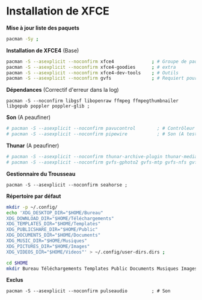 
# Installation de XFCE

**Mise à jour liste des paquets**
```bash
pacman -Sy ;
```

**Installation de XFCE4** (Base)
```bash
pacman -S --asexplicit --noconfirm xfce4              ; # Groupe de paquet
pacman -S --asexplicit --noconfirm xfce4-goodies      ; # extra
pacman -S --asexplicit --noconfirm xfce4-dev-tools    ; # Outils
pacman -S --asexplicit --noconfirm gvfs               ; # Requiert pour la corbeille, Thunar
```

**Dépendances** (Correctif d'erreur dans la log)
```
pacman -S --noconfirm libgsf libopenraw ffmpeg ffmpegthumbnailer libgepub poppler poppler-glib ;
```

**Son** (A peaufiner)
```bash
# pacman -S --asexplicit --noconfirm pavucontrol        ; # Contrôleur de son
# pacman -S --asexplicit --noconfirm pipewire           ; # Son (A testé)
```

**Thunar** (A peaufiner)
```bash
# pacman -S --asexplicit --noconfirm thunar-archive-plugin thunar-media-tags-plugin thunar-volman xfdesktop ;
# pacman -S --asexplicit --noconfirm gvfs-gphoto2 gvfs-mtp gvfs-nfs gvfs-smb ;
```

**Gestionnaire du Trousseau**
```
pacman -S --asexplicit --noconfirm seahorse ;
```


**Répertoire par défaut**
```bash
mkdir -p ~/.config/
echo 'XDG_DESKTOP_DIR="$HOME/Bureau"
XDG_DOWNLOAD_DIR="$HOME/Téléchargements"
XDG_TEMPLATES_DIR="$HOME/Templates"
XDG_PUBLICSHARE_DIR="$HOME/Public"
XDG_DOCUMENTS_DIR="$HOME/Documents"
XDG_MUSIC_DIR="$HOME/Musiques"
XDG_PICTURES_DIR="$HOME/Images"
XDG_VIDEOS_DIR="$HOME/Videos"' > ~/.config/user-dirs.dirs ;

cd $HOME
mkdir Bureau Téléchargements Templates Public Documents Musiques Images Videos ; ls ;
```


**Exclus**
```
pacman -S --asexplicit --noconfirm pulseaudio         ; # Son
```
